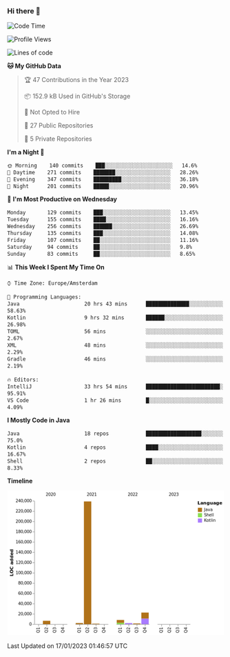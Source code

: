### Hi there 👋


<!--START_SECTION:waka-->
![Code Time](http://img.shields.io/badge/Code%20Time-2%2C893%20hrs%2059%20mins-blue)

![Profile Views](http://img.shields.io/badge/Profile%20Views-5-blue)

![Lines of code](https://img.shields.io/badge/From%20Hello%20World%20I%27ve%20Written-283%20Thousand%20lines%20of%20code-blue)

**🐱 My GitHub Data** 

> 🏆 47 Contributions in the Year 2023
 > 
> 📦 152.9 kB Used in GitHub's Storage 
 > 
> 🚫 Not Opted to Hire
 > 
> 📜 27 Public Repositories 
 > 
> 🔑 5 Private Repositories  
 > 
**I'm a Night 🦉** 

```text
🌞 Morning    140 commits    ███░░░░░░░░░░░░░░░░░░░░░░   14.6% 
🌆 Daytime    271 commits    ███████░░░░░░░░░░░░░░░░░░   28.26% 
🌃 Evening    347 commits    █████████░░░░░░░░░░░░░░░░   36.18% 
🌙 Night      201 commits    █████░░░░░░░░░░░░░░░░░░░░   20.96%

```
📅 **I'm Most Productive on Wednesday** 

```text
Monday       129 commits    ███░░░░░░░░░░░░░░░░░░░░░░   13.45% 
Tuesday      155 commits    ████░░░░░░░░░░░░░░░░░░░░░   16.16% 
Wednesday    256 commits    ██████░░░░░░░░░░░░░░░░░░░   26.69% 
Thursday     135 commits    ███░░░░░░░░░░░░░░░░░░░░░░   14.08% 
Friday       107 commits    ██░░░░░░░░░░░░░░░░░░░░░░░   11.16% 
Saturday     94 commits     ██░░░░░░░░░░░░░░░░░░░░░░░   9.8% 
Sunday       83 commits     ██░░░░░░░░░░░░░░░░░░░░░░░   8.65%

```


📊 **This Week I Spent My Time On** 

```text
⌚︎ Time Zone: Europe/Amsterdam

💬 Programming Languages: 
Java                     20 hrs 43 mins      ██████████████░░░░░░░░░░░   58.63% 
Kotlin                   9 hrs 32 mins       ██████░░░░░░░░░░░░░░░░░░░   26.98% 
TOML                     56 mins             ░░░░░░░░░░░░░░░░░░░░░░░░░   2.67% 
XML                      48 mins             ░░░░░░░░░░░░░░░░░░░░░░░░░   2.29% 
Gradle                   46 mins             ░░░░░░░░░░░░░░░░░░░░░░░░░   2.19%

🔥 Editors: 
IntelliJ                 33 hrs 54 mins      ████████████████████████░   95.91% 
VS Code                  1 hr 26 mins        █░░░░░░░░░░░░░░░░░░░░░░░░   4.09%

```

**I Mostly Code in Java** 

```text
Java                     18 repos            ██████████████████░░░░░░░   75.0% 
Kotlin                   4 repos             ████░░░░░░░░░░░░░░░░░░░░░   16.67% 
Shell                    2 repos             ██░░░░░░░░░░░░░░░░░░░░░░░   8.33%

```


**Timeline**

![Chart not found](https://raw.githubusercontent.com/powercasgamer/powercasgamer/master/charts/bar_graph.png) 


 Last Updated on 17/01/2023 01:46:57 UTC
<!--END_SECTION:waka-->
